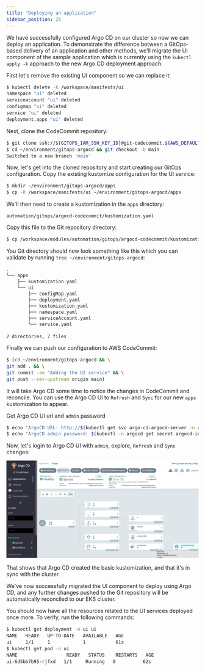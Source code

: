 ```yaml
---
title: "Deploying an application"
sidebar_position: 25
---
```


We have successfully configured Argo CD on our cluster so now we can deploy an application. To demonstrate the difference between a GitOps-based delivery of an application and other methods, we'll migrate the UI component of the sample application which is currently using the `kubectl apply -k` approach to the new Argo CD deployment approach.

First let's remove the existing UI component so we can replace it:

```bash
$ kubectl delete -k /workspace/manifests/ui
namespace "ui" deleted
serviceaccount "ui" deleted
configmap "ui" deleted
service "ui" deleted
deployment.apps "ui" deleted
```

Next, clone the CodeCommit repository:

```bash
$ git clone ssh://${GITOPS_IAM_SSH_KEY_ID}@git-codecommit.${AWS_DEFAULT_REGION}.amazonaws.com/v1/repos/${EKS_CLUSTER_NAME}-gitops-argocd ~/environment/gitops-argocd
$ cd ~/environment/gitops-argocd && git checkout -b main
Switched to a new branch 'main'
```

Now, let's get into the cloned repository and start creating our GitOps configuration. Copy the existing kustomize configuration for the UI service:

```bash
$ mkdir ~/environment/gitops-argocd/apps
$ cp -R /workspace/manifests/ui ~/environment/gitops-argocd/apps
```

We'll then need to create a kustomization in the `apps` directory:

```file
automation/gitops/argocd-codecommit/kustomization.yaml
```

Copy this file to the Git repository directory:

```bash
$ cp /workspace/modules/automation/gitops/argocd-codecommit/kustomization.yaml ~/environment/gitops-argocd/apps/kustomization.yaml
```

You Git directory should now look something like this which you can validate by running `tree ~/environment/gitops-argocd`:

```
.
└── apps
    ├── kustomization.yaml
    └── ui
        ├── configMap.yaml
        ├── deployment.yaml
        ├── kustomization.yaml
        ├── namespace.yaml
        ├── serviceAccount.yaml
        └── service.yaml

2 directories, 7 files
```

Finally we can push our configuration to AWS CodeCommit:

```bash
$ (cd ~/environment/gitops-argocd && \
git add . && \
git commit -am "Adding the UI service" && \
git push --set-upstream origin main)
```

It will take Argo CD some time to notice the changes in CodeCommit and reconcile. You can use the Argo CD UI to `Refresh` and `Sync` for our new `apps` kustomization to appear.

Get Argo CD UI url and `admin` password

```bash
$ echo "ArgoCD URL: http://$(kubectl get svc argo-cd-argocd-server -n argocd -o json | jq --raw-output '.status.loadBalancer.ingress[0].hostname')"
$ echo "ArgoCD admin password: $(kubectl -n argocd get secret argocd-initial-admin-secret -o jsonpath="{.data.password}" | base64 -d)"
```

Now, let's login to Argo CD UI with `admin`, explore, `Refresh` and `Sync` changes:

![argocd-deploy-application](argocd-deploy-application.png)

That shows that Argo CD created the basic kustomization, and that it's in sync with the cluster.

We've now successfully migrated the UI component to deploy using Argo CD, and any further changes pushed to the Git repository will be automatically reconciled to our EKS cluster.

You should now have all the resources related to the UI services deployed once more. To verify, run the following commands:

```bash
$ kubectl get deployment -n ui ui
NAME   READY   UP-TO-DATE   AVAILABLE   AGE
ui     1/1     1            1           61s
$ kubectl get pod -n ui
NAME                  READY   STATUS    RESTARTS   AGE
ui-6d5bb7b95-rjfxd   1/1     Running   0          62s
```
